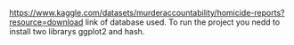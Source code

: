https://www.kaggle.com/datasets/murderaccountability/homicide-reports?resource=download link of database used.
To run the project you nedd to install two librarys ggplot2 and hash.
